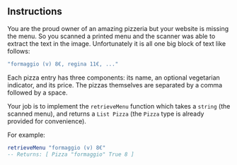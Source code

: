 ## Instructions

You are the proud owner of an amazing pizzeria but your website is missing the menu.
So you scanned a printed menu and the scanner was able to extract the text in the image.
Unfortunately it is all one big block of text like follows:

```elm
"formaggio (v) 8€, regina 11€, ..."
```

Each pizza entry has three components: its name, an optional vegetarian indicator, and its price. The pizzas themselves are separated by a comma followed by a space.

Your job is to implement the `retrieveMenu` function which takes a `string` (the scanned menu), and returns a `List Pizza` (the `Pizza` type is already provided for convenience).

For example:

```elm
retrieveMenu "formaggio (v) 8€"
-- Returns: [ Pizza "formaggio" True 8 ]
```
